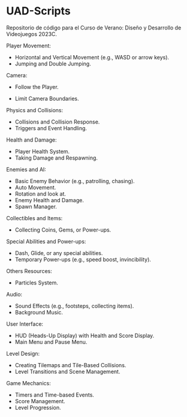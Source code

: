 # UAD-Scripts

Repositorio de código para el Curso de Verano: Diseño y Desarrollo de Videojuegos 2023C.

Player Movement:
- Horizontal and Vertical Movement (e.g., WASD or arrow keys).
- Jumping and Double Jumping.

Camera:
- Follow the Player.
* Limit Camera Boundaries.

Physics and Collisions:
- Collisions and Collision Response.
- Triggers and Event Handling.

Health and Damage:
- Player Health System.
- Taking Damage and Respawning.

Enemies and AI:
- Basic Enemy Behavior (e.g., patrolling, chasing).
- Auto Movement.
- Rotation and look at.
- Enemy Health and Damage.
- Spawn Manager.

Collectibles and Items:
- Collecting Coins, Gems, or Power-ups.

Special Abilities and Power-ups:
- Dash, Glide, or any special abilities.
- Temporary Power-ups (e.g., speed boost, invincibility).









Others Resources:

* Particles System.

Audio:
- Sound Effects (e.g., footsteps, collecting items).
- Background Music.


User Interface:
- HUD (Heads-Up Display) with Health and Score Display.
- Main Menu and Pause Menu.

 
Level Design:
- Creating Tilemaps and Tile-Based Collisions.
- Level Transitions and Scene Management.


Game Mechanics:
- Timers and Time-based Events.
- Score Management.
- Level Progression.

